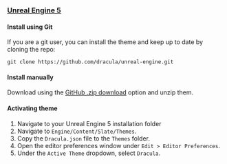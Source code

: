 ### [Unreal Engine 5](https://www.unrealengine.com/en-US/unreal-engine-5)

#### Install using Git

If you are a git user, you can install the theme and keep up to date by cloning the repo:

    git clone https://github.com/dracula/unreal-engine.git

#### Install manually

Download using the [GitHub .zip download](https://github.com/dracula/unreal-engine/archive/master.zip) option and unzip them.

#### Activating theme

1. Navigate to your Unreal Engine 5 installation folder
2. Navigate to `Engine/Content/Slate/Themes`.
3. Copy the `Dracula.json` file to the `Themes` folder.
4. Open the editor preferences window under `Edit > Editor Preferences`.
5. Under the `Active Theme` dropdown, select `Dracula`.